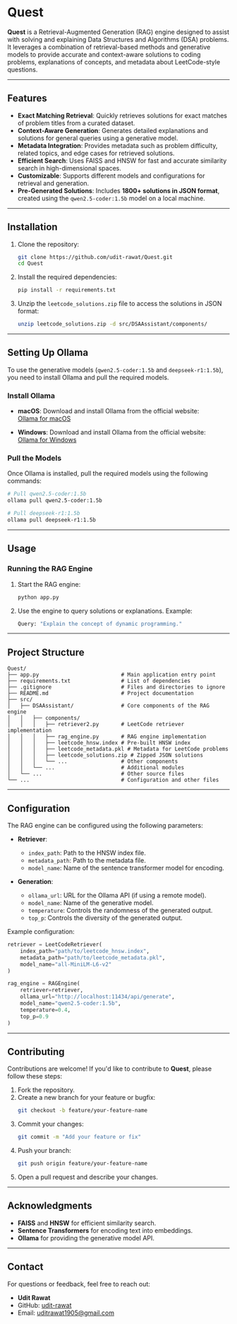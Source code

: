 # Quest

**Quest** is a Retrieval-Augmented Generation (RAG) engine designed to assist with solving and explaining Data Structures and Algorithms (DSA) problems. It leverages a combination of retrieval-based methods and generative models to provide accurate and context-aware solutions to coding problems, explanations of concepts, and metadata about LeetCode-style questions.

---

## Features

- **Exact Matching Retrieval**: Quickly retrieves solutions for exact matches of problem titles from a curated dataset.
- **Context-Aware Generation**: Generates detailed explanations and solutions for general queries using a generative model.
- **Metadata Integration**: Provides metadata such as problem difficulty, related topics, and edge cases for retrieved solutions.
- **Efficient Search**: Uses FAISS and HNSW for fast and accurate similarity search in high-dimensional spaces.
- **Customizable**: Supports different models and configurations for retrieval and generation.
- **Pre-Generated Solutions**: Includes **1800+ solutions in JSON format**, created using the `qwen2.5-coder:1.5b` model on a local machine.

---

## Installation

1. Clone the repository:

   ```bash
   git clone https://github.com/udit-rawat/Quest.git
   cd Quest
   ```

2. Install the required dependencies:

   ```bash
   pip install -r requirements.txt
   ```

3. Unzip the `leetcode_solutions.zip` file to access the solutions in JSON format:
   ```bash
   unzip leetcode_solutions.zip -d src/DSAAssistant/components/
   ```

---

## Setting Up Ollama

To use the generative models (`qwen2.5-coder:1.5b` and `deepseek-r1:1.5b`), you need to install Ollama and pull the required models.

### Install Ollama

- **macOS**:
  Download and install Ollama from the official website:  
  [Ollama for macOS](https://ollama.ai/download/mac)

- **Windows**:
  Download and install Ollama from the official website:  
  [Ollama for Windows](https://ollama.ai/download/windows)

### Pull the Models

Once Ollama is installed, pull the required models using the following commands:

```bash
# Pull qwen2.5-coder:1.5b
ollama pull qwen2.5-coder:1.5b

# Pull deepseek-r1:1.5b
ollama pull deepseek-r1:1.5b
```

---

## Usage

### Running the RAG Engine

1. Start the RAG engine:

   ```bash
   python app.py
   ```

2. Use the engine to query solutions or explanations. Example:
   ```bash
   Query: "Explain the concept of dynamic programming."
   ```

---

## Project Structure

```
Quest/
├── app.py                          # Main application entry point
├── requirements.txt                # List of dependencies
├── .gitignore                      # Files and directories to ignore
├── README.md                       # Project documentation
├── src/
│   ├── DSAAssistant/               # Core components of the RAG engine
│   │   ├── components/
│   │   │   ├── retriever2.py       # LeetCode retriever implementation
│   │   │   ├── rag_engine.py       # RAG engine implementation
│   │   │   ├── leetcode_hnsw.index # Pre-built HNSW index
│   │   │   ├── leetcode_metadata.pkl # Metadata for LeetCode problems
│   │   │   ├── leetcode_solutions.zip # Zipped JSON solutions
│   │   │   └── ...                 # Other components
│   │   └── ...                     # Additional modules
│   └── ...                         # Other source files
└── ...                             # Configuration and other files
```

---

## Configuration

The RAG engine can be configured using the following parameters:

- **Retriever**:

  - `index_path`: Path to the HNSW index file.
  - `metadata_path`: Path to the metadata file.
  - `model_name`: Name of the sentence transformer model for encoding.

- **Generation**:
  - `ollama_url`: URL for the Ollama API (if using a remote model).
  - `model_name`: Name of the generative model.
  - `temperature`: Controls the randomness of the generated output.
  - `top_p`: Controls the diversity of the generated output.

Example configuration:

```python
retriever = LeetCodeRetriever(
    index_path="path/to/leetcode_hnsw.index",
    metadata_path="path/to/leetcode_metadata.pkl",
    model_name="all-MiniLM-L6-v2"
)

rag_engine = RAGEngine(
    retriever=retriever,
    ollama_url="http://localhost:11434/api/generate",
    model_name="qwen2.5-coder:1.5b",
    temperature=0.4,
    top_p=0.9
)
```

---

## Contributing

Contributions are welcome! If you'd like to contribute to **Quest**, please follow these steps:

1. Fork the repository.
2. Create a new branch for your feature or bugfix:
   ```bash
   git checkout -b feature/your-feature-name
   ```
3. Commit your changes:
   ```bash
   git commit -m "Add your feature or fix"
   ```
4. Push your branch:
   ```bash
   git push origin feature/your-feature-name
   ```
5. Open a pull request and describe your changes.

---

## Acknowledgments

- **FAISS** and **HNSW** for efficient similarity search.
- **Sentence Transformers** for encoding text into embeddings.
- **Ollama** for providing the generative model API.

---

## Contact

For questions or feedback, feel free to reach out:

- **Udit Rawat**
- GitHub: [udit-rawat](https://github.com/udit-rawat)
- Email: [uditrawat1905@gmail.com](mailto:uditrawat1905@gmail.com)

```

```
